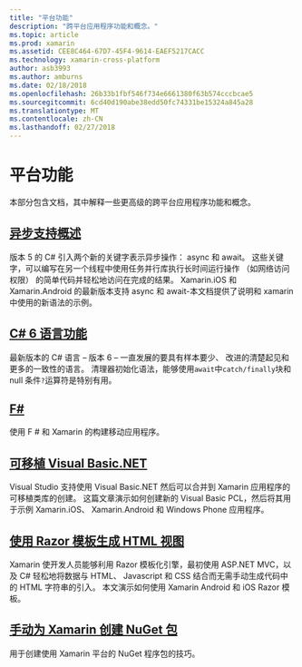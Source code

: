 ```yaml
---
title: "平台功能"
description: "跨平台应用程序功能和概念。"
ms.topic: article
ms.prod: xamarin
ms.assetid: CEE8C464-67D7-45F4-9614-EAEF5217CACC
ms.technology: xamarin-cross-platform
author: asb3993
ms.author: amburns
ms.date: 02/18/2018
ms.openlocfilehash: 26b33b1fbf546f734e6661380f63b574cccbcae5
ms.sourcegitcommit: 6cd40d190abe38edd50fc74331be15324a845a28
ms.translationtype: MT
ms.contentlocale: zh-CN
ms.lasthandoff: 02/27/2018
---
```

# <a name="platform-features"></a>平台功能

本部分包含文档，其中解释一些更高级的跨平台应用程序功能和概念。

##  <a name="async-support-overviewcross-platformplatformasyncmd"></a>[异步支持概述](~/cross-platform/platform/async.md)

版本 5 的 C# 引入两个新的关键字表示异步操作： async 和 await。 这些关键字，可以编写在另一个线程中使用任务并行库执行长时间运行操作 （如网络访问权限） 的简单代码并轻松地访问在完成的结果。 Xamarin.iOS 和 Xamarin.Android 的最新版本支持 async 和 await-本文档提供了说明和 xamarin 中使用的新语法的示例。

## <a name="c-6-language-featurescross-platformplatformcsharp-sixmd"></a>[C# 6 语言功能](~/cross-platform/platform/csharp-six.md)

最新版本的 C# 语言 – 版本 6 – 一直发展的要具有样本要少、 改进的清楚起见和更多的一致性的语言。 清理器初始化语法，能够使用`await`中`catch/finally`块和 null 条件`?`运算符是特别有用。

## <a name="ffsharpindexmd"></a>[F#](fsharp/index.md)

使用 F # 和 Xamarin 的构建移动应用程序。

##  <a name="portable-visual-basicnetcross-platformplatformvisual-basicindexmd"></a>[可移植 Visual Basic.NET](~/cross-platform/platform/visual-basic/index.md)

Visual Studio 支持使用 Visual Basic.NET 然后可以合并到 Xamarin 应用程序的可移植类库的创建。 这篇文章演示如何创建新的 Visual Basic PCL，然后将其用于示例 Xamarin.iOS、 Xamarin.Android 和 Windows Phone 应用程序。

##  <a name="building-html-views-using-razor-templatescross-platformplatformrazor-html-templatesindexmd"></a>[使用 Razor 模板生成 HTML 视图](~/cross-platform/platform/razor-html-templates/index.md)

Xamarin 使开发人员能够利用 Razor 模板化引擎，最初使用 ASP.NET MVC，以及 C# 轻松地将数据与 HTML、 Javascript 和 CSS 结合而无需手动生成代码中的 HTML 字符串的引入。
本文演示如何使用 Xamarin Android 和 iOS Razor 模板。

##  <a name="manually-creating-nuget-packages-for-xamarincross-platformapp-fundamentalsnuget-manualmd"></a>[手动为 Xamarin 创建 NuGet 包](~/cross-platform/app-fundamentals/nuget-manual.md)

用于创建使用 Xamarin 平台的 NuGet 程序包的技巧。

